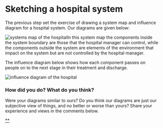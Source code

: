 # Sketching a hospital system

The previous step set the exercise of drawing a system map and influence diagram for a hospital system. Our diagrams are given below:

![systems map of the hospital](https://ugc.futurelearn.com/uploads/assets/30/9c/hero_309c950b-2447-4cc8-8eef-d68bc09cdaba.png)In this system map the components inside the system boundary are those that the hospital manager can control, while the components outside the system are elements of the environment that impact on the system but are not controlled by the hospital manager.

The influence diagram below shows how each component passes on people on to the next stage in their treatment and discharge.

![influence diagram of the hospital](https://ugc.futurelearn.com/uploads/assets/09/dc/hero_09dc21c5-7989-40ed-85cb-659af8efc4bb.png)

### How did you do? What do you think?

Were your diagrams similar to ours? Do you think our diagrams are just our subjective view of things, and no better or worse than yours? Share your experience and views in the comments below.

[**](https://www.futurelearn.com/courses/systems-thinking-complexity/3/steps/207350#fl-comments)